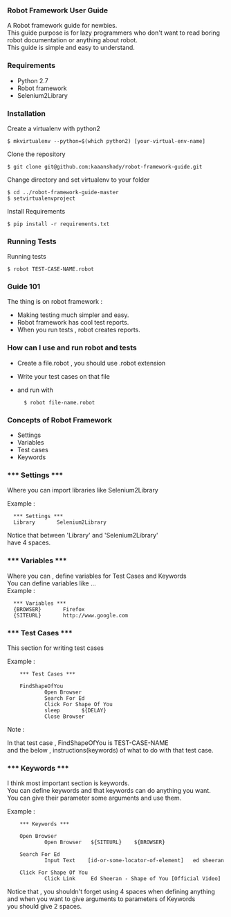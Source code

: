 ### Robot Framework User Guide

A Robot framework guide for newbies.  
This guide purpose is for lazy programmers who
don't want to read boring robot documentation or anything about robot.  
This guide is simple and easy to understand.


### Requirements

* Python 2.7
* Robot framework
* Selenium2Library


### Installation

Create a virtualenv with python2

    $ mkvirtualenv --python=$(which python2) [your-virtual-env-name]

Clone the repository

    $ git clone git@github.com:kaaanshady/robot-framework-guide.git

Change directory and set virtualenv to your folder

    $ cd ../robot-framework-guide-master
    $ setvirtualenvproject

Install Requirements

    $ pip install -r requirements.txt


### Running Tests

Running tests

    $ robot TEST-CASE-NAME.robot


### Guide 101

The thing is on robot framework :  

* Making testing much simpler and easy.  
* Robot framework has cool test reports.  
* When you run tests , robot creates reports.


### How can I use and run robot and tests

* Create a file.robot , you should use .robot extension
* Write your test cases on that file
* and run with

        $ robot file-name.robot


### Concepts of Robot Framework

* Settings
* Variables
* Test cases
* Keywords


### *** Settings ***

Where you can import libraries like Selenium2Library

Example :

      *** Settings ***
      Library       Selenium2Library

Notice that between 'Library' and 'Selenium2Library'  
have 4 spaces.


### *** Variables ***

Where you can , define variables for Test Cases and Keywords  
You can define variables like ...  
Example :

      *** Variables ***
      {BROWSER}       Firefox
      {SITEURL}       http://www.google.com


### *** Test Cases ***

This section for writing test cases  

Example :

        *** Test Cases ***

        FindShapeOfYou  
                Open Browser  
                Search For Ed  
                Click For Shape Of You  
                sleep       ${DELAY}  
                Close Browser


Note :

In that test case , FindShapeOfYou is TEST-CASE-NAME  
and the below , instructions(keywords) of what to do with that test case.


### *** Keywords ***

I think most important section is keywords.  
You can define keywords and that keywords can do anything you want.  
You can give their parameter some arguments and use them.

Example :

        *** Keywords ***

        Open Browser  
                Open Browser   ${SITEURL}    ${BROWSER}  

        Search For Ed  
                Input Text    [id-or-some-locator-of-element]   ed sheeran  

        Click For Shape Of You  
                Click Link     Ed Sheeran - Shape of You [Official Video]  


Notice that , you shouldn't forget using 4 spaces when defining anything  
and when you want to give arguments to parameters of Keywords  
you should give 2 spaces.
